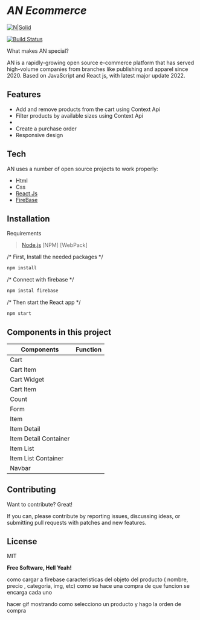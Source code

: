# _AN Ecommerce_

[![N|Solid](https://cldup.com/dTxpPi9lDf.thumb.png)](https://nodesource.com/products/nsolid)

[![Build Status](https://travis-ci.org/joemccann/dillinger.svg?branch=master)](https://travis-ci.org/joemccann/dillinger)

What makes AN special?

AN is a rapidly-growing open source e-commerce platform that has served high-volume companies from branches like publishing and apparel since 2020. Based on JavaScript and React js, with latest major update 2022.

## Features

- Add and remove products from the cart using Context Api
- Filter products by available sizes using Context Api
- 
- Create a purchase order
- Responsive design


## Tech

AN uses a number of open source projects to work properly:

- Html
- Css
- [React Js](https://reactjs.org/)
- [FireBase](https://firebase.google.com/)

## Installation
Requirements 

>[Node.js](https://nodejs.org/)
>[NPM]
>[WebPack]


/* First, Install the needed packages */
```sh
npm install
```

/* Connect with firebase */
```sh
npm instal firebase
```

/* Then start the React app */
```sh
npm start
```

## Components in this project

| Components | Function |
| ------ | ------ |
| Cart | 
| Cart Item | 
| Cart Widget | 
| Cart Item | 
| Count |
| Form   |
| Item |
| Item Detail |
| Item Detail Container |
| Item List   |
| Item List Container |
| Navbar |

## Contributing
Want to contribute? Great!

If you can, please contribute by reporting issues, discussing ideas, or submitting pull requests with patches and new features. 

## License

MIT

**Free Software, Hell Yeah!**

[//]: # (These are reference links used in the body of this note and get stripped out when the markdown processor does its job. There is no need to format nicely because it shouldn't be seen. Thanks SO - http://stackoverflow.com/questions/4823468/store-comments-in-markdown-syntax)

   [dill]: <https://github.com/joemccann/dillinger>
   [git-repo-url]: <https://github.com/joemccann/dillinger.git>
   [john gruber]: <http://daringfireball.net>
   [df1]: <http://daringfireball.net/projects/markdown/>
   [markdown-it]: <https://github.com/markdown-it/markdown-it>
   [Ace Editor]: <http://ace.ajax.org>
   [node.js]: <http://nodejs.org>
   [Twitter Bootstrap]: <http://twitter.github.com/bootstrap/>
   [jQuery]: <http://jquery.com>
   [@tjholowaychuk]: <http://twitter.com/tjholowaychuk>
   [express]: <http://expressjs.com>
   [AngularJS]: <http://angularjs.org>
   [Gulp]: <http://gulpjs.com>

   [PlDb]: <https://github.com/joemccann/dillinger/tree/master/plugins/dropbox/README.md>
   [PlGh]: <https://github.com/joemccann/dillinger/tree/master/plugins/github/README.md>
   [PlGd]: <https://github.com/joemccann/dillinger/tree/master/plugins/googledrive/README.md>
   [PlOd]: <https://github.com/joemccann/dillinger/tree/master/plugins/onedrive/README.md>
   [PlMe]: <https://github.com/joemccann/dillinger/tree/master/plugins/medium/README.md>
   [PlGa]: <https://github.com/RahulHP/dillinger/blob/master/plugins/googleanalytics/README.md>




como cargar a firebase
caracteristicas del objeto del producto ( nombre, precio , categoria, img, etc)
como se hace una compra
de que funcion se encarga cada uno

hacer gif mostrando como selecciono un producto y hago la orden de compra
